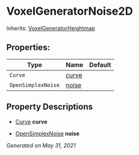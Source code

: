 # VoxelGeneratorNoise2D

Inherits: [VoxelGeneratorHeightmap](VoxelGeneratorHeightmap.md)

## Properties:

| Type               | Name              | Default |
| ------------------ | ----------------- | ------- |
| `Curve`            | [curve](#i_curve) |
| `OpenSimplexNoise` | [noise](#i_noise) |

<p></p>

## Property Descriptions

- [Curve](https://docs.godotengine.org/en/stable/classes/class_curve.html)<span id="i_curve"></span> **curve**

- [OpenSimplexNoise](https://docs.godotengine.org/en/stable/classes/class_opensimplexnoise.html)<span id="i_noise"></span> **noise**

_Generated on May 31, 2021_
